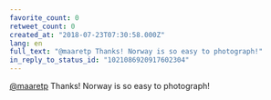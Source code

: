 ```yaml
---
favorite_count: 0
retweet_count: 0
created_at: "2018-07-23T07:30:58.000Z"
lang: en
full_text: "@maaretp Thanks! Norway is so easy to photograph!"
in_reply_to_status_id: "1021086920917602304"
---
```


[@maaretp](https://twitter.com/maaretp) Thanks! Norway is so easy to photograph!
